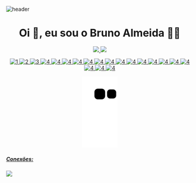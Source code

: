 ![header](https://user-images.githubusercontent.com/88558377/159158519-59bcb75b-ec6b-4f9e-ac29-d968010e2b98.gif)

<h1 align="center"> Oi 👋, eu sou o Bruno Almeida 👨‍💻</h1>

<div align="center">
  <a href="https://github.com/BeyondtimeX"> 
  <img height="180em" src="https://github-readme-stats.vercel.app/api?username=BeyondtimeX&show_icons=true&theme=cobalt&include_all_commits=true&count_private=true"/>
  <img height="180em" src="https://github-readme-stats.vercel.app/api/top-langs/?username=BeyondtimeX&layout=compact&langs_count=7&theme=cobalt"/>
</div>

  <div align="center">
  
 ![1](https://img.shields.io/badge/Kali_Linux-557C94?style=for-the-badge&logo=kali-linux&logoColor=white)
 ![2](https://img.shields.io/badge/Ubuntu-E95420?style=for-the-badge&logo=ubuntu&logoColor=white)
 ![3](https://img.shields.io/badge/Windows-0078D6?style=for-the-badge&logo=windows&logoColor=white)
 ![4](https://img.shields.io/badge/Python-3776AB?style=for-the-badge&logo=python&logoColor=white)
 ![4](https://img.shields.io/badge/HTML-239120?style=for-the-badge&logo=html5&logoColor=white)
 ![4](https://img.shields.io/badge/CSS-239120?&style=for-the-badge&logo=css3&logoColor=whi)
 ![4](https://img.shields.io/badge/JavaScript-F7DF1E?style=for-the-badge&logo=javascript&logoColor=bl)
 ![4](https://img.shields.io/badge/.NET-5C2D91?style=for-the-badge&logo=.net&logoColor=whi)
 ![4](https://img.shields.io/badge/C%23-239120?style=for-the-badge&logo=c-sharp&logoColor=white)
 ![4](https://img.shields.io/badge/Markdown-000000?style=for-the-badge&logo=markdown&logoColor=whit)
 ![4](https://img.shields.io/badge/MySQL-00000F?style=for-the-badge&logo=mysql&logoColor=white)
  ![4](https://img.shields.io/badge/PostgreSQL-316192?style=for-the-badge&logo=postgresql&logoColor=white)
   ![4](https://img.shields.io/badge/MongoDB-4EA94B?style=for-the-badge&logo=mongodb&logoColor=white)
    ![4](https://img.shields.io/badge/MySQL-00000F?style=for-the-badge&logo=mysql&logoColor=white)
     ![4](https://img.shields.io/badge/Microsoft_Office-D83B01?style=for-the-badge&logo=microsoft-office&logoColor=white)
      ![4](https://img.shields.io/badge/PyCharm-000000.svg?&style=for-the-badge&logo=PyCharm&logoColor=White)
        ![4](https://img.shields.io/badge/sublime_text-%23575757.svg?&style=for-the-badge&logo=sublime-text&logoColor=importan)
          ![4](https://img.shields.io/badge/Visual_Studio_Code-0078D4?style=for-the-badge&logo=visual%20studio%20code&logoColor=white)
            ![4](https://img.shields.io/badge/GIT-E44C30?style=for-the-badge&logo=git&logoColor=white)
              ![4](https://img.shields.io/badge/windows%20terminal-4D4D4D?style=for-the-badge&logo=windows%20terminal&logoColor=white)
 
 </div>
 <div align="center">
  
  ![Snake animation](https://github.com/BeyondtimeX/BeyondtimeX/blob/output/github-contribution-grid-snake.svg)
  
</div>

   <h5 align="left">Conexões:</h5>

  <a href="https://www.linkedin.com/in/brunodesouzaalmeida" target="_blank"><img src="https://img.shields.io/badge/LinkedIn-0077B5?style=for-the-badge&logo=linkedin&logoColor=white" target="_blank"></a> 
   

  

  


 














